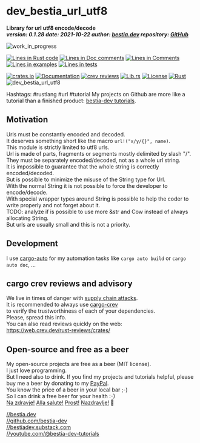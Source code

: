 # dev_bestia_url_utf8

[//]: # (auto_cargo_toml_to_md start)

**Library for url utf8 encode/decode**  
***version: 0.1.28  date: 2021-10-22 author: [bestia.dev](https://bestia.dev) repository: [GitHub](https://github.com/bestia-dev/dev_bestia_url_utf8)***  

[//]: # (auto_cargo_toml_to_md end)

 ![work_in_progress](https://img.shields.io/badge/work_in_progress-yellow)

[//]: # (auto_lines_of_code start)
[![Lines in Rust code](https://img.shields.io/badge/Lines_in_Rust-135-green.svg)](https://github.com/bestia-dev/dev_bestia_url_utf8/)
[![Lines in Doc comments](https://img.shields.io/badge/Lines_in_Doc_comments-79-blue.svg)](https://github.com/bestia-dev/dev_bestia_url_utf8/)
[![Lines in Comments](https://img.shields.io/badge/Lines_in_comments-32-purple.svg)](https://github.com/bestia-dev/dev_bestia_url_utf8/)
[![Lines in examples](https://img.shields.io/badge/Lines_in_examples-0-yellow.svg)](https://github.com/bestia-dev/dev_bestia_url_utf8/)
[![Lines in tests](https://img.shields.io/badge/Lines_in_tests-38-orange.svg)](https://github.com/bestia-dev/dev_bestia_url_utf8/)

[//]: # (auto_lines_of_code end)

[//]: # (auto_badges start)

 [![crates.io](https://img.shields.io/crates/v/dev_bestia_url_utf8.svg)](https://crates.io/crates/dev_bestia_url_utf8)
 [![Documentation](https://docs.rs/dev_bestia_url_utf8/badge.svg)](https://docs.rs/dev_bestia_url_utf8/)
 [![crev reviews](https://web.crev.dev/rust-reviews/badge/crev_count/dev_bestia_url_utf8.svg)](https://web.crev.dev/rust-reviews/crate/dev_bestia_url_utf8/)
 [![Lib.rs](https://img.shields.io/badge/Lib.rs-rust-orange.svg)](https://lib.rs/crates/dev_bestia_url_utf8/)
 [![License](https://img.shields.io/badge/license-MIT-blue.svg)](https://github.com/bestia-dev/dev_bestia_url_utf8/blob/master/LICENSE)
 [![Rust](https://github.com/bestia-dev/dev_bestia_url_utf8/workflows/RustAction/badge.svg)](https://github.com/bestia-dev/dev_bestia_url_utf8/actions)
 ![dev_bestia_url_utf8](https://bestia.dev/webpage_hit_counter/get_svg_image/887910670.svg)

[//]: # (auto_badges end)

Hashtags: #rustlang #url #tutorial
My projects on Github are more like a tutorial than a finished product: [bestia-dev tutorials](https://github.com/bestia-dev/tutorials_rust_wasm).

## Motivation

Urls must be constantly encoded and decoded.  
It deserves something short like the macro `url!("x/y/{}", name)`.  
This module is strictly limited to utf8 urls.  
Url is made of parts, fragments or segments mostly delimited by slash "/".  
They must be separately encoded/decoded, not as a whole url string.  
It is impossible to guarantee that the whole string is correctly encoded/decoded.  
But is possible to minimize the misuse of the String type for Url.  
With the normal String it is not possible to force the developer to encode/decode.  
With special wrapper types around String is possible to help the coder to write properly and not forget about it.  
TODO: analyze if is possible to use more &str and Cow instead of always allocating String.  
But urls are usually small and this is not a priority.  

## Development

I use [cargo-auto](https://crates.io/crates/cargo-auto) for my automation tasks like `cargo auto build` or `cargo auto doc`, ...

## cargo crev reviews and advisory

We live in times of danger with [supply chain attacks](https://en.wikipedia.org/wiki/Supply_chain_attack).  
It is recommended to always use [cargo-crev](https://github.com/crev-dev/cargo-crev)  
to verify the trustworthiness of each of your dependencies.  
Please, spread this info.  
You can also read reviews quickly on the web:  
<https://web.crev.dev/rust-reviews/crates/>  

## Open-source and free as a beer

My open-source projects are free as a beer (MIT license).  
I just love programming.  
But I need also to drink. If you find my projects and tutorials helpful, please buy me a beer by donating to my [PayPal](https://paypal.me/LucianoBestia).  
You know the price of a beer in your local bar ;-)  
So I can drink a free beer for your health :-)  
[Na zdravje!](https://translate.google.com/?hl=en&sl=sl&tl=en&text=Na%20zdravje&op=translate) [Alla salute!](https://dictionary.cambridge.org/dictionary/italian-english/alla-salute) [Prost!](https://dictionary.cambridge.org/dictionary/german-english/prost) [Nazdravlje!](https://matadornetwork.com/nights/how-to-say-cheers-in-50-languages/) 🍻

[//bestia.dev](https://bestia.dev)  
[//github.com/bestia-dev](https://github.com/bestia-dev)  
[//bestiadev.substack.com](https://bestiadev.substack.com)  
[//youtube.com/@bestia-dev-tutorials](https://youtube.com/@bestia-dev-tutorials)  
